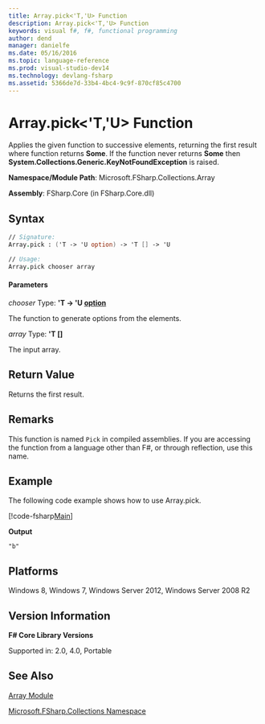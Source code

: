 ```yaml
---
title: Array.pick<'T,'U> Function
description: Array.pick<'T,'U> Function
keywords: visual f#, f#, functional programming
author: dend
manager: danielfe
ms.date: 05/16/2016
ms.topic: language-reference
ms.prod: visual-studio-dev14
ms.technology: devlang-fsharp
ms.assetid: 5366de7d-33b4-4bc4-9c9f-870cf85c4700 
---
```


# Array.pick<'T,'U> Function

Applies the given function to successive elements, returning the first result where function returns **Some**. If the function never returns **Some** then **System.Collections.Generic.KeyNotFoundException** is raised.

**Namespace/Module Path**: Microsoft.FSharp.Collections.Array

**Assembly**: FSharp.Core (in FSharp.Core.dll)

## Syntax

```fsharp
// Signature:
Array.pick : ('T -> 'U option) -> 'T [] -> 'U

// Usage:
Array.pick chooser array
```

#### Parameters
*chooser*
Type: **'T -&gt; 'U [option](https://msdn.microsoft.com/library/b08add48-34bf-4410-80a1-ef6a8daddc58)**

The function to generate options from the elements.

*array*
Type: **'T [[]](https://msdn.microsoft.com/library/def20292-9aae-4596-9275-b94e594f8493)**

The input array.

## Return Value

Returns the first result.

## Remarks
This function is named `Pick` in compiled assemblies. If you are accessing the function from a language other than F#, or through reflection, use this name.

## Example

The following code example shows how to use Array.pick.

[!code-fsharp[Main](~/samples/snippets/fsharp/arrays/snippet62.fs)]

**Output**

```
"b"
```

## Platforms
Windows 8, Windows 7, Windows Server 2012, Windows Server 2008 R2


## Version Information
**F# Core Library Versions**

Supported in: 2.0, 4.0, Portable

## See Also
[Array Module](index.md)

[Microsoft.FSharp.Collections Namespace](../Microsoft.FSharp.Collections-Namespace.md)